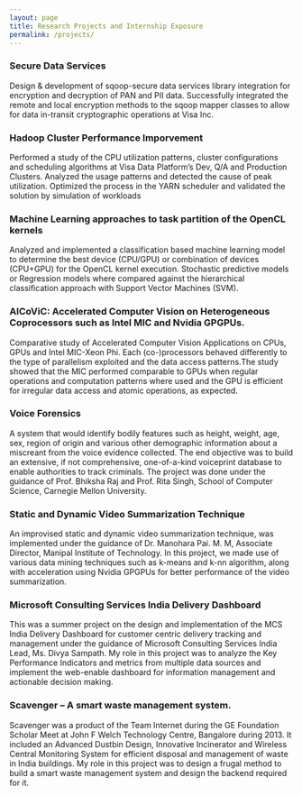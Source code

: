 ```yaml
---
layout: page
title: Research Projects and Internship Exposure 
permalink: /projects/
---
```


### Secure Data Services

Design & development of sqoop-secure data services library integration for encryption and decryption of PAN and PII data. Successfully integrated the remote and local encryption methods to the sqoop mapper classes to allow for data in-transit cryptographic operations at Visa Inc.


### Hadoop Cluster Performance Imporvement

Performed a study of the CPU utilization patterns, cluster configurations and scheduling algorithms at Visa Data Platform’s
Dev, Q/A and Production Clusters. Analyzed the usage patterns and detected the cause of peak utilization. Optimized
the process in the YARN scheduler and validated the solution by simulation of workloads

### Machine Learning approaches to task partition of the OpenCL kernels
Analyzed and implemented a classification based machine learning model to determine the best device (CPU/GPU) or combination of devices (CPU+GPU) for the OpenCL kernel execution. Stochastic predictive models or Regression models where compared against the hierarchical classification approach with Support Vector Machines (SVM).


### AlCoViC: Accelerated Computer Vision on Heterogeneous Coprocessors such as Intel MIC and Nvidia GPGPUs.
Comparative study of Accelerated Computer Vision Applications on CPUs, GPUs and Intel MIC-Xeon Phi. Each (co-)processors behaved differently to the type of parallelism exploited and the data access patterns.The study showed that the MIC performed comparable to GPUs when regular operations and computation patterns where used and
the GPU is efficient for irregular data access and atomic operations, as expected.


### Voice Forensics 
A system that would identify bodily features such as height, weight, age, sex, region of origin and various other
demographic information about a miscreant from the voice evidence collected. The end objective was to build an
extensive, if not comprehensive, one-of-a-kind voiceprint database to enable authorities to track criminals. The
project was done under the guidance of Prof. Bhiksha Raj and Prof. Rita Singh, School of Computer Science, Carnegie
Mellon University. 

### Static and Dynamic Video Summarization Technique
An improvised static and dynamic video summarization technique, was implemented under the guidance of Dr.
Manohara Pai. M. M, Associate Director, Manipal Institute of Technology. In this project, we made use of various data
mining techniques such as k-means and k-nn algorithm, along with acceleration using Nvidia GPGPUs for better
performance of the video summarization.

### Microsoft Consulting Services India Delivery Dashboard 
This was a summer project on the design and implementation of the MCS India Delivery Dashboard for customer
centric delivery tracking and management under the guidance of Microsoft Consulting Services India Lead, Ms. Divya
Sampath. My role in this project was to analyze the Key Performance Indicators and metrics from multiple data
sources and implement the web-enable dashboard for information management and actionable decision making.


### Scavenger – A smart waste management system.
Scavenger was a product of the Team Internet during the GE Foundation Scholar Meet at John F Welch Technology
Centre, Bangalore during 2013. It included an Advanced Dustbin Design, Innovative Incinerator and Wireless Central
Monitoring System for efficient disposal and management of waste in India buildings. My role in this project was to
design a frugal method to build a smart waste management system and design the backend required for it.



